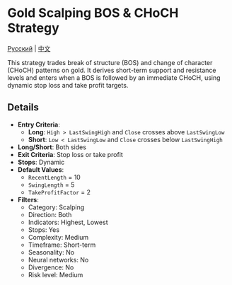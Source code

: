 # Gold Scalping BOS & CHoCH Strategy
[Русский](README_ru.md) | [中文](README_cn.md)

This strategy trades break of structure (BOS) and change of character (CHoCH) patterns on gold. It derives short-term support and resistance levels and enters when a BOS is followed by an immediate CHoCH, using dynamic stop loss and take profit targets.

## Details

- **Entry Criteria**:
  - **Long**: `High > LastSwingHigh` and `Close` crosses above `LastSwingLow`
  - **Short**: `Low < LastSwingLow` and `Close` crosses below `LastSwingHigh`
- **Long/Short**: Both sides
- **Exit Criteria**: Stop loss or take profit
- **Stops**: Dynamic
- **Default Values**:
  - `RecentLength` = 10
  - `SwingLength` = 5
  - `TakeProfitFactor` = 2
- **Filters**:
  - Category: Scalping
  - Direction: Both
  - Indicators: Highest, Lowest
  - Stops: Yes
  - Complexity: Medium
  - Timeframe: Short-term
  - Seasonality: No
  - Neural networks: No
  - Divergence: No
  - Risk level: Medium

